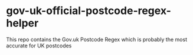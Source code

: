 # gov-uk-official-postcode-regex-helper
This repo contains the Gov.uk Postcode Regex which is probably the most accurate for UK postcodes

